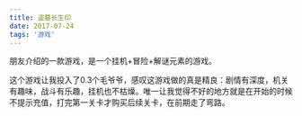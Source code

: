 ```yaml
---
title: 盗墓长生印
date: 2017-07-24 
tags: '游戏'
---
```


朋友介绍的一款游戏，是一个挂机+冒险+解谜元素的游戏。

<!--more-->

这个游戏让我投入了0.3个毛爷爷，感叹这游戏做的真是精良：剧情有深度，机关有趣味，战斗有乐趣，挂机也不枯燥。唯一让我觉得不好的地方就是在开始的时候不提示充值，打完第一关卡才购买后续关卡，在前期走了弯路。
